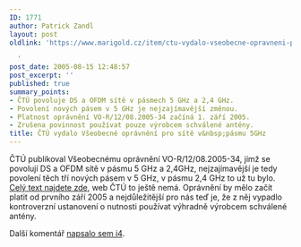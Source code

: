 ```yaml
---
ID: 1771
author: Patrick Zandl
layout: post
oldlink: 'https://www.marigold.cz/item/ctu-vydalo-vseobecne-opravneni-pro-site-v-pasmu-5ghz

  '
post_date: 2005-08-15 12:48:57
post_excerpt: ''
published: true
summary_points:
- ČTÚ povoluje DS a OFDM sítě v pásmech 5 GHz a 2,4 GHz.
- Povolení nových pásem v 5 GHz je nejzajímavější změnou.
- Platnost oprávnění VO-R/12/08.2005-34 začíná 1. září 2005.
- Zrušena povinnost používat pouze výrobcem schválené antény.
title: ČTÚ vydalo Všeobecné oprávnění pro sítě v&nbsp;pásmu 5GHz
---
```


<p>ČTÚ publikoval Všeobecnému oprávnění VO-R/12/08.2005-34, jímž se povolují DS a OFDM sítě v pásmu 5 GHz a 2,4GHz, nejzajímavější je tedy povolení těch tří nových pásem v 5 GHz, v pásmu 2,4 GHz to už tu bylo. <a href="http://cz-free.net/VO-R_12_08_2005-34.pdf">Celý text najdete zde</a>, web ČTÚ to ještě nemá. Oprávnění by mělo začít platit od prvního září 2005 a nejdůležitější pro nás teď je, že z něj vypadlo kontroverzní ustanovení o nutnosti používat výhradně výrobcem schválené antény. </p>

<p>Další komentář <a href="http://www.i4shop.net/cz/iObchod/WebInfo.asp?Id=171">napsalo sem i4</a>.
</p>